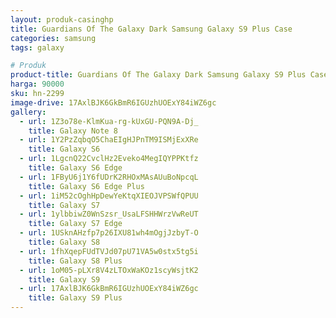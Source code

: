 ```yaml
---
layout: produk-casinghp
title: Guardians Of The Galaxy Dark Samsung Galaxy S9 Plus Case
categories: samsung
tags: galaxy

# Produk
product-title: Guardians Of The Galaxy Dark Samsung Galaxy S9 Plus Case
harga: 90000
sku: hn-2299
image-drive: 17AxlBJK6GkBmR6IGUzhUOExY84iWZ6gc
gallery:
  - url: 1Z3o78e-KlmKua-rg-kUxGU-PQN9A-Dj_
    title: Galaxy Note 8
  - url: 1Y2PzZqbqO5ChaEIgHJPnTM9ISMjExXRe
    title: Galaxy S6
  - url: 1LgcnQ22CvclHz2Eveko4MegIQYPPKtfz
    title: Galaxy S6 Edge
  - url: 1FByU6j1Y6fUDrK2RHOxMAsAUuBoNpcqL
    title: Galaxy S6 Edge Plus
  - url: 1iM52cOghHpDewYeKtqXIEOJVPSWfQPUU
    title: Galaxy S7
  - url: 1ylbbiwZ0WnSzsr_UsaLFSHHWrzVwReUT
    title: Galaxy S7 Edge
  - url: 1USknAHzfp7p26IXU81wh4mOgjJzbyT-O
    title: Galaxy S8
  - url: 1fhXqepFUdTVJd07pU71VA5w0stx5tg5i
    title: Galaxy S8 Plus
  - url: 1oM05-pLXr8V4zLTOxWaKOz1scyWsjtK2
    title: Galaxy S9
  - url: 17AxlBJK6GkBmR6IGUzhUOExY84iWZ6gc
    title: Galaxy S9 Plus
---
```

